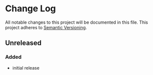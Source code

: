 # Change Log

All notable changes to this project will be documented in this file.
This project adheres to [Semantic Versioning](http://semver.org/).

## Unreleased
### Added
- initial release
